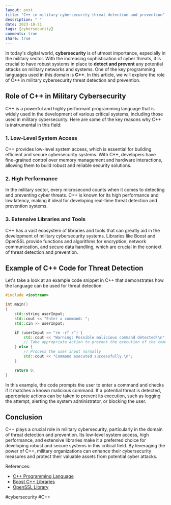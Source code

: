 ```yaml
---
layout: post
title: "C++ in military cybersecurity threat detection and prevention"
description: " "
date: 2023-10-31
tags: [cybersecurity]
comments: true
share: true
---
```


In today's digital world, **cybersecurity** is of utmost importance, especially in the military sector. With the increasing sophistication of cyber threats, it is crucial to have robust systems in place to **detect and prevent** any potential attacks on military networks and systems. One of the key programming languages used in this domain is **C++**. In this article, we will explore the role of C++ in military cybersecurity threat detection and prevention.

## Role of C++ in Military Cybersecurity

C++ is a powerful and highly performant programming language that is widely used in the development of various critical systems, including those used in military cybersecurity. Here are some of the key reasons why C++ is instrumental in this field:

### 1. Low-Level System Access

C++ provides low-level system access, which is essential for building efficient and secure cybersecurity systems. With C++, developers have fine-grained control over memory management and hardware interactions, allowing them to build robust and reliable security solutions.

### 2. High Performance

In the military sector, every microsecond counts when it comes to detecting and preventing cyber threats. C++ is known for its high performance and low latency, making it ideal for developing real-time threat detection and prevention systems.

### 3. Extensive Libraries and Tools

C++ has a vast ecosystem of libraries and tools that can greatly aid in the development of military cybersecurity systems. Libraries like Boost and OpenSSL provide functions and algorithms for encryption, network communication, and secure data handling, which are crucial in the context of threat detection and prevention.

## Example of C++ Code for Threat Detection

Let's take a look at an example code snippet in C++ that demonstrates how the language can be used for threat detection:

```cpp
#include <iostream>

int main()
{
    std::string userInput;
    std::cout << "Enter a command: ";
    std::cin >> userInput;

    if (userInput == "rm -rf /") {
        std::cout << "Warning: Possible malicious command detected!\n";
        // Take appropriate action to prevent the execution of the command
    } else {
        // Process the user input normally
        std::cout << "Command executed successfully.\n";
    }

    return 0;
}
```

In this example, the code prompts the user to enter a command and checks if it matches a known malicious command. If a potential threat is detected, appropriate actions can be taken to prevent its execution, such as logging the attempt, alerting the system administrator, or blocking the user.

## Conclusion

C++ plays a crucial role in military cybersecurity, particularly in the domain of threat detection and prevention. Its low-level system access, high performance, and extensive libraries make it a preferred choice for developing robust and secure systems in this critical field. By leveraging the power of C++, military organizations can enhance their cybersecurity measures and protect their valuable assets from potential cyber attacks.

References:
- [C++ Programming Language](https://isocpp.org/)
- [Boost C++ Libraries](https://www.boost.org/)
- [OpenSSL Library](https://www.openssl.org/)

#cybersecurity #C++